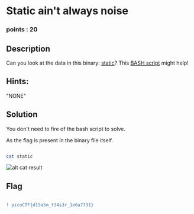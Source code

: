 # Static ain't always noise

### points : 20

## Description

Can you look at the data in this binary: [static](https://mercury.picoctf.net/static/bc72945175d643626d6ea9a689672dbd/static)? This [BASH script](https://mercury.picoctf.net/static/bc72945175d643626d6ea9a689672dbd/ltdis.sh) might help!

## Hints:

"NONE"

## Solution

You don't need to fire of the bash script to solve.

As the flag is present in the binary file itself.

```bash

cat static

```

![alt cat result]()

## Flag

```diff

! picoCTF{d15a5m_t34s3r_1e6a7731}

```
